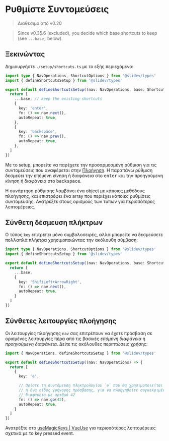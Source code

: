 # Ρυθμίστε Συντομεύσεις

> Διαθέσιμο από v0.20

> Since v0.35.6 (excluded), you decide which base shortcuts to keep (see `...base,` below).

<Environment type="client" />

## Ξεκινώντας

Δημιουργήστε `./setup/shortcuts.ts` με το εξής περιεχόμενο:

```ts
import type { NavOperations, ShortcutOptions } from '@slidev/types'
import { defineShortcutsSetup } from '@slidev/types'

export default defineShortcutsSetup((nav: NavOperations, base: ShortcutOptions[]) => {
  return [
    ...base, // keep the existing shortcuts
    {
      key: 'enter',
      fn: () => nav.next(),
      autoRepeat: true,
    },
    {
      key: 'backspace',
      fn: () => nav.prev(),
      autoRepeat: true,
    },
  ]
})
```

Με το setup, μπορείτε να παρέχετε την προσαρμοσμένη ρύθμιση για τις συντομεύσεις που αναφέρεται στην [Πλοήγηση](/guide/navigation#μπάρα-πλοήγησης). Η παραπάνω ρύθμιση δεσμεύει την επόμενη κίνηση ή διαφάνεια στο <kbd>enter</kbd> και την προηγούμενη κίνηση ή διαφάνεια στο <kbd>backspace</kbd>.

Η συνάρτηση ρύθμισης λαμβάνει ένα object με κάποιες μεθόδους πλοήγησης, και επιστρέφει ένα array που περιέχει κάποιες ρυθμίσεις συντόμευσης. Ανατρέξτε στους ορισμούς των τύπων για περισσότερες λεπτομέρειες.

## Σύνθετη δέσμευση πλήκτρων

Ο τύπος `key` επιτρέπει μόνο συμβολοσειρές, αλλά μπορείτε να δεσμεύσετε πολλαπλά πλήκτρα χρησιμοποιώντας την ακόλουθη σύμβαση:

```ts
import type { NavOperations, ShortcutOptions } from '@slidev/types'
import { defineShortcutsSetup } from '@slidev/types'

export default defineShortcutsSetup((nav: NavOperations, base: ShortcutOptions[]) => {
  return [
    ...base,
    {
      key: 'ShiftLeft+ArrowRight',
      fn: () => nav.next(),
      autoRepeat: true,
    }
  ]
})
```

## Σύνθετες λειτουργίες πλοήγησης

Οι λειτουργίες πλοήγησης `nav` σας επιτρέπουν να έχετε πρόσβαση σε ορισμένες λειτουργίες πέρα από τις βασικές _επόμενη διαφάνεια_ ή _προηγούμενη διαφάνεια_. Δείτε τις ακόλουθες περιπτώσεις χρήσης:

```ts
import { NavOperations, defineShortcutsSetup } from '@slidev/types'

export default defineShortcutsSetup((nav: NavOperations) => {
  return [
    {
      key: 'e',

      // Ορίστε τη συντόμευση πληκτρολογίου `e` που θα χρησιμοποιείται ως σελιδοδείκτης
      // ή ένα είδος γρήγορης πρόσβασης, για να πλοηγηθείτε συγκεκριμένα στο
      // διαφάνεια με αριθμό 42
      fn: () => nav.go(42),
      autoRepeat: true,
    }
  ]
})
```

Ανατρέξτε στο [useMagicKeys | VueUse](https://vueuse.org/core/useMagicKeys/) για περισσότερες λεπτομέρειες σχετικά με το key pressed event.
